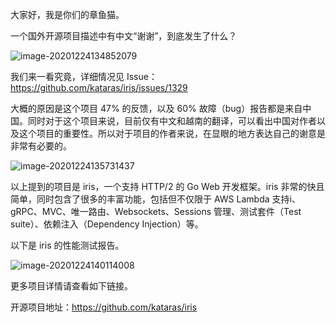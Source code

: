 大家好，我是你们的章鱼猫。

一个国外开源项目描述中有中文“谢谢”，到底发生了什么？

![image-20201224134852079](https://7465-test-3c9b5e-books-1301492295.tcb.qcloud.la/images/compress_image-20201224134852079.png)

我们来一看究竟，详细情况见 Issue：https://github.com/kataras/iris/issues/1329

大概的原因是这个项目 47% 的反馈，以及 60% 故障（bug）报告都是来自中国。同时对于这个项目来说，目前仅有中文和越南的翻译，可以看出中国对作者以及这个项目的重要性。所以对于项目的作者来说，在显眼的地方表达自己的谢意是非常有必要的。 

![image-20201224135731437](https://7465-test-3c9b5e-books-1301492295.tcb.qcloud.la/images/compress_image-20201224135731437.png)

以上提到的项目是 iris，一个支持 HTTP/2 的 Go Web 开发框架。iris 非常的快且简单，同时包含了很多的丰富功能，包括但不仅限于 AWS Lambda 支持i、gRPC、MVC、唯一路由、Websockets、Sessions 管理、测试套件（Test suite）、依赖注入（Dependency Injection）等。 

以下是 iris 的性能测试报告。

![image-20201224140114008](https://7465-test-3c9b5e-books-1301492295.tcb.qcloud.la/images/compress_image-20201224140114008.png)

更多项目详情请查看如下链接。

开源项目地址：https://github.com/kataras/iris